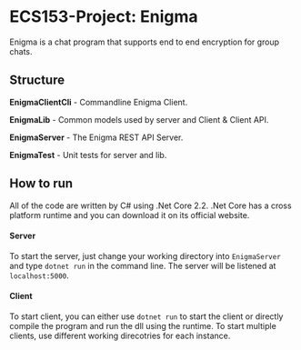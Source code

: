 # ECS153-Project: Enigma

Enigma is a chat program that supports end to end encryption for group chats.

## Structure

**EnigmaClientCli** - Commandline Enigma Client.

**EnigmaLib** - Common models used by server and Client & Client API.

**EnigmaServer** - The Enigma REST API Server.

**EnigmaTest** - Unit tests for server and lib.

## How to run

All of the code are written by C# using .Net Core 2.2. .Net Core has a cross platform runtime and you can download it on its official website.

#### Server

To start the server, just change your working directory into ```EnigmaServer``` and type ```dotnet run``` in the command line. The server will be listened at ```localhost:5000```.

#### Client

To start client, you can either use ```dotnet run``` to start the client or directly compile the program and run the dll using the runtime. To start multiple clients, use different working direcotries for each instance.